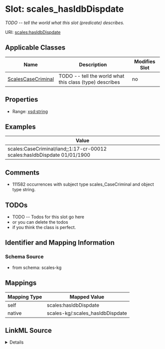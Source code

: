 

# Slot: scales_hasIdbDispdate


_TODO -- tell the world what this slot (predicate) describes._





URI: [scales:hasIdbDispdate](http://schemas.scales-okn.org/rdf/scales#hasIdbDispdate)



<!-- no inheritance hierarchy -->





## Applicable Classes

| Name | Description | Modifies Slot |
| --- | --- | --- |
| [ScalesCaseCriminal](../classes/ScalesCaseCriminal.md) | TODO -- tell the world what this class (type) describes |  no  |







## Properties

* Range: [xsd:string](http://www.w3.org/2001/XMLSchema#string)






## Examples

| Value |
| --- |
| scales:CaseCriminal/iand;;1:17-cr-00012 scales:hasIdbDispdate 01/01/1900 |

## Comments

* 111582 occurrences with subject type scales_CaseCriminal and object type string.

## TODOs

* TODO -- Todos for this slot go here
* or you can delete the todos
* if you think the class is perfect.

## Identifier and Mapping Information







### Schema Source


* from schema: scales-kg




## Mappings

| Mapping Type | Mapped Value |
| ---  | ---  |
| self | scales:hasIdbDispdate |
| native | scales-kg/:scales_hasIdbDispdate |




## LinkML Source

<details>
```yaml
name: scales_hasIdbDispdate
description: TODO -- tell the world what this slot (predicate) describes.
todos:
- TODO -- Todos for this slot go here
- or you can delete the todos
- if you think the class is perfect.
comments:
- 111582 occurrences with subject type scales_CaseCriminal and object type string.
examples:
- value: scales:CaseCriminal/iand;;1:17-cr-00012 scales:hasIdbDispdate 01/01/1900
from_schema: scales-kg
rank: 1000
slot_uri: scales:hasIdbDispdate
alias: scales_hasIdbDispdate
domain_of:
- scales_CaseCriminal
range: string

```
</details>